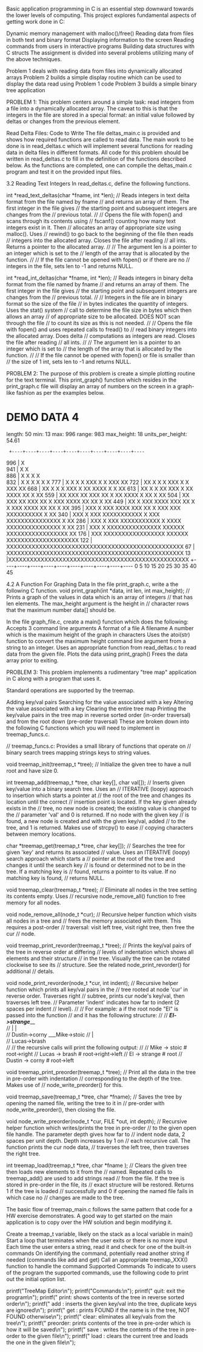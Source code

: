 Basic application programming in C is an essential step downward towards the lower levels of computing. This project explores fundamental aspects of getting work done in C:

Dynamic memory management with malloc()/free()
Reading data from files in both text and binary format
Displaying information to the screen
Reading commands from users in interactive programs
Building data structures with C structs
The assignment is divided into several problems utilizing many of the above techniques.

Problem 1 deals with reading data from files into dynamically allocated arrays
Problem 2 builds a simple display routine which can be used to display the data read using Problem 1 code
Problem 3 builds a simple binary tree application

PROBLEM 1:
This problem centers around a simple task: read integers from a file into a dynamically allocated array. The caveat to this is that the integers in the file are stored in a special format: an initial value followed by deltas or changes from the previous element. 

Read Delta Files: Code to Write
The file deltas_main.c is provided and shows how required functions are called to read data. The main work to be done is in read_deltas.c which will implement several functions for reading data in delta files in different formats.
All code for this problem should be written in read_deltas.c to fill in the definition of the functions described below. As the functions are completed, one can compile the deltas_main.c program and test it on the provided input files.

3.2 Reading Text Integers
In read_deltas.c, define the following functions.

int *read_text_deltas(char *fname, int *len);
// Reads integers in text delta format from the file named by fname
// and returns an array of them. The first integer in the file gives
// the starting point and subsequent integers are changes from the
// previous total.
// 
// Opens the file with fopen() and scans through its contents using
// fscanf() counting how many text integers exist in it.  Then
// allocates an array of appropriate size using malloc(). Uses
// rewind() to go back to the beginning of the file then reads
// integers into the allocated array. Closes the file after reading
// all ints.  Returns a pointer to the allocated array.
// 
// The argument len is a pointer to an integer which is set to the
// length of the array that is allocated by the function.
//
// If the file cannot be opened with fopen() or if there are no
// integers in the file, sets len to -1 and returns NULL.

int *read_int_deltas(char *fname, int *len);
// Reads integers in binary delta format from the file named by fname
// and returns an array of them.  The first integer in the file gives
// the starting point and subsequent integers are changes from the
// previous total.
// 
// Integers in the file are in binary format so the size of the file
// in bytes indicates the quantity of integers. Uses the stat() system
// call to determine the file size in bytes which then allows an array
// of appropriate size to be allocated. DOES NOT scan through the file
// to count its size as this is not needed.
// 
// Opens the file with fopen() and uses repeated calls to fread() to
// read binary integers into the allocated array. Does delta
// computations as integers are read. Closes the file after reading
// all ints.
// 
// The argument len is a pointer to an integer which is set to
// the length of the array that is allocated by the function.
//
// If the file cannot be opened with fopen() or file is smaller than
// the size of 1 int, sets len to -1 and returns NULL.

PROBLEM 2:
The purpose of this problem is create a simple plotting routine for the text terminal. This print_graph() function which resides in the print_graph.c file will display an array of numbers on the screen in a graph-like fashion as per the examples below.

DEMO DATA 4
===========
length: 50
min: 13
max: 996
range: 983
max_height: 18
units_per_height: 54.61

     +----+----+----+----+----+----+----+----+----+----
996 |                X                                 
941 |                X              X                  
886 |       X        X X            X                  
832 |       X X      X X            X                X 
777 |  X    X X   X  XXX    X       X   XXX          XX
722 |  XX   X X   X  XXX    X       X   XXX          XX
668 |  XX   X X   X  XXX    X      XX  XXXX    X   X XX
613 |  XX   X X  XX  XXX    X      XX  XXXX    XX  X XX
559 |  XX   XXX  XX  XXX XX X      XX  XXXX  X XX  X XX
504 |  XX   XXX  XX  XXX XX X      XXX XXXX XX XX  X XX
449 |  XX X XXX XXXX XXX XX X   X  XXX XXXX XX XX  X XX
395 | XXX X XXX XXXX XXX XX X  XXX XXX XXXXXXXXXX  X XX
340 | XXX X XXX XXXXXXXXXXX X  XXX XXXXXXXXXXXXXXX X XX
286 | XXX X XXX XXXXXXXXXXX X XXXX XXXXXXXXXXXXXXX X XX
231 | XXX X XXXXXXXXXXXXXXX XXXXXX XXXXXXXXXXXXXXXXX XX
176 | XXX XXXXXXXXXXXXXXXXX XXXXXX XXXXXXXXXXXXXXXXXXXX
122 | XXXXXXXXXXXXXXXXXXXXXXXXXXXXXXXXXXXXXXXXXXXXXXXXX
 67 | XXXXXXXXXXXXXXXXXXXXXXXXXXXXXXXXXXXXXXXXXXXXXXXXX
 13 |XXXXXXXXXXXXXXXXXXXXXXXXXXXXXXXXXXXXXXXXXXXXXXXXXX
     +----+----+----+----+----+----+----+----+----+----
     0    5    10   15   20   25   30   35   40   45   

4.2 A Function For Graphing Data
In the file print_graph.c, write a the following C function.
void print_graph(int *data, int len, int max_height);
// Prints a graph of the values in data which is an array of integers
// that has len elements. The max_height argument is the height in
// character rows that the maximum number data[] should be. 


In the file graph_file.c, create a main() function which does the following:
Accepts 3 command line arguments
A format of a file
A filename
A number which is the maximum height of the graph in characters
Uses the atoi(str) function to convert the maximum height command line argument from a string to an integer.
Uses an appropriate function from read_deltas.c to read data from the given file.
Plots the data using print_graph()
Frees the data array prior to exiting.

PROBLEM 3: 
This problem implements a rudimentary "tree map" application in C along with a program that uses it. 

Standard operations are supported by the treemap.

Adding key/val pairs
Searching for the value associated with a key
Altering the value associated with a key
Clearing the entire tree map
Printing the key/value pairs in the tree map in reverse sorted order (in-order traversal) and from the root down (pre-order traversal)
These are broken down into the following C functions which you will need to implement in treemap_funcs.c.

// treemap_funcs.c: Provides a small library of functions that operate on
// binary search trees mapping strings keys to string values.

void treemap_init(treemap_t *tree);
// Initialize the given tree to have a null root and have size 0.

int treemap_add(treemap_t *tree, char key[], char val[]);
// Inserts given key/value into a binary search tree. Uses an
// ITERATIVE (loopy) approach to insertion which starts a pointer at
// the root of the tree and changes its location until the correct
// insertion point is located. If the key given already exists in the
// tree, no new node is created; the existing value is changed to the
// parameter 'val' and 0 is returned.  If no node with the given key
// is found, a new node is created and with the given key/val, added
// to the tree, and 1 is returned. Makes use of strcpy() to ease
// copying characters between memory locations.

char *treemap_get(treemap_t *tree, char key[]);
// Searches the tree for given 'key' and returns its associated
// value. Uses an ITERATIVE (loopy) search approach which starts a
// pointer at the root of the tree and changes it until the search key
// is found or determined not to be in the tree. If a matching key is
// found, returns a pointer to its value. If no matching key is found,
// returns NULL.

void treemap_clear(treemap_t *tree);
// Eliminate all nodes in the tree setting its contents empty. Uses
// recursive node_remove_all() function to free memory for all nodes.

void node_remove_all(node_t *cur);
// Recursive helper function which visits all nodes in a tree and
// frees the memory associated with them. This requires a post-order
// traversal: visit left tree, visit right tree, then free the cur
// node.

void treemap_print_revorder(treemap_t *tree);
// Prints the key/val pairs of the tree in reverse order at differing
// levels of indentation which shows all elements and their structure
// in the tree. Visually the tree can be rotated clockwise to see its
// structure. See the related node_print_revorder() for additional
// detals.

void node_print_revorder(node_t *cur, int indent);
// Recursive helper function which prints all key/val pairs in the
// tree rooted at node 'cur' in reverse order. Traverses right
// subtree, prints cur node's key/val, then traverses left tree.
// Parameter 'indent' indicates how far to indent (2 spaces per indent
// level).
//
// For example: a if the root node "El" is passed into the function
// and it has the following structure:
// 
//         ___El->strange_____     
//        |                   |   
// Dustin->corny       ___Mike->stoic
//                    |              
//               Lucas->brash     
// 
// the recursive calls will print the following output:
// 
//   Mike -> stoic                 # root->right
//     Lucas -> brash              # root->right->left
// El -> strange                   # root
//   Dustin -> corny               # root->left

void treemap_print_preorder(treemap_t *tree);
// Print all the data in the tree in pre-order with indentation
// corresponding to the depth of the tree. Makes use of
// node_write_preorder() for this.

void treemap_save(treemap_t *tree, char *fname);
// Saves the tree by opening the named file, writing the tree to it in
// pre-order with node_write_preorder(), then closing the file.

void node_write_preorder(node_t *cur, FILE *out, int depth);
// Recursive helper function which writes/prints the tree in pre-order
// to the given open file handle. The parameter depth gives how far to
// indent node data, 2 spaces per unit depth. Depth increases by 1 on
// each recursive call. The function prints the cur node data,
// traverses the left tree, then traverses the right tree.

int treemap_load(treemap_t *tree, char *fname );
// Clears the given tree then loads new elements to it from the
// named. Repeated calls to treemap_add() are used to add strings read
// from the file.  If the tree is stored in pre-order in the file, its
// exact structure will be restored.  Returns 1 if the tree is loaded
// successfully and 0 if opening the named file fails in which case no
// changes are made to the tree.

The basic flow of treemap_main.c follows the same pattern that code for a HW exercise demonstrates. A good way to get started on the main application is to copy over the HW solution and begin modifying it.

Create a treemap_t variable, likely on the stack as a local variable in main()
Start a loop that terminates when the user exits or there is no more input
Each time the user enters a string, read it and check for one of the built-in commands
On identifying the command, potentially read another string if needed (commands like add and get)
Call an appropriate treemap_XXX() function to handle the command
Supported Commands
To indicate to users of the program the supported commands, use the following code to print out the initial option list.

  printf("TreeMap Editor\n");
  printf("Commands:\n");
  printf("  quit:            exit the program\n");
  printf("  print:           shows contents of the tree in reverse sorted order\n");
  printf("  add <key> <val>: inserts the given key/val into the tree, duplicate keys are ignored\n");
  printf("  get <key>:       prints FOUND if the name is in the tree, NOT FOUND otherwise\n");
  printf("  clear:           eliminates all key/vals from the tree\n");
  printf("  preorder:        prints contents of the tree in pre-order which is how it will be saved\n");
  printf("  save <file>:     writes the contents of the tree in pre-order to the given file\n");
  printf("  load <file>:     clears the current tree and loads the one in the given file\n");
